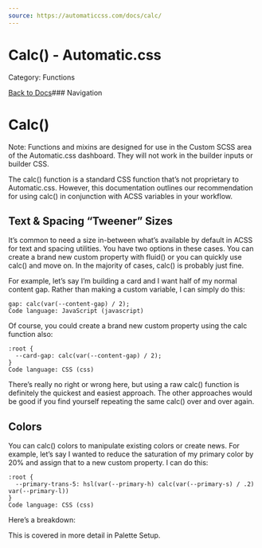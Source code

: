 ```yaml
---
source: https://automaticcss.com/docs/calc/
---
```


# Calc() - Automatic.css

Category: Functions

[Back to Docs](https://automaticcss.com/docs)### Navigation

# Calc()

Note: Functions and mixins are designed for use in the Custom SCSS area of the Automatic.css dashboard. They will not work in the builder inputs or builder CSS.

The calc() function is a standard CSS function that’s not proprietary to Automatic.css. However, this documentation outlines our recommendation for using calc() in conjunction with ACSS variables in your workflow.

## Text & Spacing “Tweener” Sizes

It’s common to need a size in-between what’s available by default in ACSS for text and spacing utilities. You have two options in these cases. You can create a brand new custom property with fluid() or you can quickly use calc() and move on. In the majority of cases, calc() is probably just fine.

For example, let’s say I’m building a card and I want half of my normal content gap. Rather than making a custom variable, I can simply do this:

```
gap: calc(var(--content-gap) / 2);
Code language: JavaScript (javascript)
```

Of course, you could create a brand new custom property using the calc function also:

```
:root {
  --card-gap: calc(var(--content-gap) / 2);
}
Code language: CSS (css)
```

There’s really no right or wrong here, but using a raw calc() function is definitely the quickest and easiest approach. The other approaches would be good if you find yourself repeating the same calc() over and over again.

## Colors

You can calc() colors to manipulate existing colors or create news. For example, let’s say I wanted to reduce the saturation of my primary color by 20% and assign that to a new custom property. I can do this:

```
:root {
  --primary-trans-5: hsl(var(--primary-h) calc(var(--primary-s) / .2) var(--primary-l))
}
Code language: CSS (css)
```

Here’s a breakdown:

This is covered in more detail in Palette Setup.

